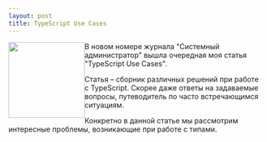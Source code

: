 ```yaml
---
layout: post
title: TypeScript Use Cases
---
```


<img src="http://samag.ru/img/upload/edition/1470039988cover07-08(164-165).jpg" style="float:left" width="150">

В новом номере журнала "Системный администратор" вышла очередная моя статья "TypeScript Use Cases".

Статья – сборник различных решений при работе с TypeScript. Скорее даже ответы на задаваемые вопросы, путеводитель по часто встречающимся ситуациям.

Конкретно в данной статье мы рассмотрим интересные проблемы, возникающие при работе с типами.
